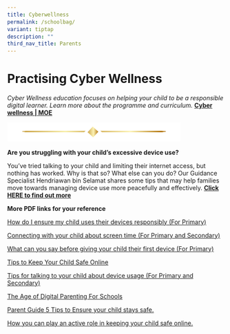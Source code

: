 ```yaml
---
title: Cyberwellness
permalink: /schoolbag/
variant: tiptap
description: ""
third_nav_title: Parents
---
```

<p></p>
<h1><strong>Practising Cyber Wellness</strong></h1>
<p><em>Cyber Wellness education focuses on helping your child to be a responsible digital learner. Learn more about the programme and curriculum. </em><strong><a href="https://www.moe.gov.sg/education-in-sg/our-programmes/cyber-wellness" rel="noopener noreferrer nofollow" target="_blank">Cyber wellness | MOE</a></strong>
</p>
<p></p>
<p></p>
<div class="isomer-image-wrapper">
<img style="width: 80%;" height="auto" width="100%" alt="" src="/images/Buttons/Button Poster/luxury_gold_line_24866017.png">
</div>
<p><strong>Are you struggling with your child’s excessive device use?</strong>
</p>
<p>You’ve tried talking to your child and limiting their internet access,
but nothing has worked. Why is that so? What else can you do? Our Guidance
Specialist Hendriawan bin Selamat shares some tips that may help families
move towards managing device use more peacefully and effectively. <strong><a href="https://www.schoolbag.edu.sg/story/are-you-struggling-with-your-child-s-excessive-device-use/" rel="noopener nofollow" target="_blank">Click HERE to find out more</a></strong>
</p>
<p></p>
<p><strong>More PDF links for your reference</strong>
</p>
<p><a href="/files/Cyberwellness/How_do_I_ensure_my_child_uses_their_devices_responsibly__For_Pri_.pdf" rel="noopener nofollow" target="_blank">How do I ensure my child uses their devices responsibly (For Primary)</a>
</p>
<p><a href="/files/Cyberwellness/Connecting_with_you_child_about_screen_time__For_Sec_and_Pri_.pdf" rel="noopener nofollow" target="_blank">Connecting with your child about screen time (For Primary and Secondary)</a>
</p>
<p><a href="/files/Cyberwellness/What_can_you_say_before_giving_your_child_their_first_device__For_Pri_.pdf" rel="noopener nofollow" target="_blank">What can you say before giving your child their first device (For Primary)</a>
</p>
<p><a href="/files/Cyberwellness/Tips_To_Keep_Your_Child_Safe_Online.pdf" rel="noopener nofollow" target="_blank">Tips to Keep Your Child Safe Online</a>
</p>
<p><a href="/files/Cyberwellness/Tips_for_talking_to_your_child_about_device_usage__For_Sec_and_Pri_.pdf" rel="noopener nofollow" target="_blank">Tips for talking to your child about device usage (For Primary and Secondary)</a>
</p>
<p><a href="/files/Cyberwellness/The_Age_Of_Digital_Parenting_For_Schools.pdf" rel="noopener nofollow" target="_blank">The Age of Digital Parenting For Schools</a>
</p>
<p><a href="/files/Cyberwellness/Parent_Guide___5_Tips_to_Ensure_Your_Child_Stays_Safe___Happy_Online_For_Schools.pdf" rel="noopener nofollow" target="_blank">Parent Guide 5 Tips to Ensure your child stays safe.</a>
</p>
<p><a href="/files/Cyberwellness/How_You_Can_Play_An_Active_Role_In_Keeping_Your_Child_Safe_Online.pdf" rel="noopener nofollow" target="_blank">How you can play an active role in keeping your child safe online.</a>
</p>
<p></p>
<p></p>
<p></p>
<p></p>
<p></p>
<p></p>
<p></p>
<p></p>
<p></p>
<p></p>